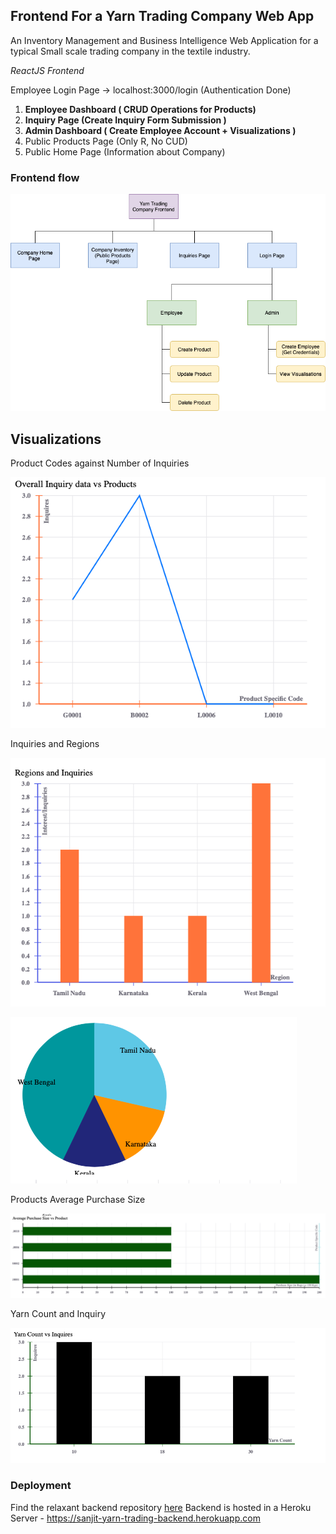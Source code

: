 ## Frontend For a Yarn Trading Company Web App

An Inventory Management and Business Intelligence Web Application for a typical Small scale trading company in the textile industry.

*ReactJS Frontend*

Employee Login Page -> localhost:3000/login (Authentication Done)

1. **Employee Dashboard ( CRUD Operations for Products)**
2. **Inquiry Page (Create Inquiry Form Submission )**
3. **Admin Dashboard ( Create Employee Account + Visualizations )**
4. Public Products Page (Only R, No CUD)
5. Public Home Page (Information about Company)

### Frontend flow

![flow](./public/img/yarn-frontend-1.png)

## Visualizations

Product Codes against Number of Inquiries

![vis-1](public/img/vis1.png)

Inquiries and Regions

![vis-21](public/img/vis-2.png)

![vis-22](public/img/pie.png)

Products Average Purchase Size

![vis-3](public/img/vis-3.png)

Yarn Count and Inquiry

![vis-4](public/img/vis-4.png)

### Deployment

Find the relaxant backend repository [here](https://github.com/sanjitk7/yarnTradingCompanyBackendv1)
Backend is hosted in a Heroku Server - https://sanjit-yarn-trading-backend.herokuapp.com

